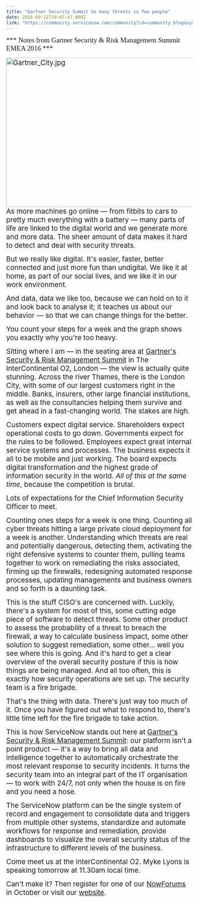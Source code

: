 ```yaml
---
title: "Gartner Security Summit So many threats so few people"
date: 2016-09-12T19:07:47.000Z
link: "https://community.servicenow.com/community?id=community_blog&sys_id=f40e6a2ddbd0dbc01dcaf3231f961936"
---
```

<p><span style="font-family: 'arial black', 'avant garde'; font-size: 14pt;">*** Notes from Gartner Security &amp; Risk Management Summit EMEA 2016 ***</span></p><p></p><p><span style="font-size: 14pt;"><img   alt="Gartner_City.jpg" class="image-1 jive-image" height="402" src="d845c1c2db9897041dcaf3231f961975.iix" style="float: right; height: 403px; width: 663.233183856502px;" width="663"/></span><span style="font-size: 14pt;">As more machines go online — from fitbits to cars to pretty much everything with a battery — many parts of life are linked to the digital world and we generate more and more data. The sheer amount of data makes it hard to detect and deal with security threats.</span></p><p></p><p><span style="font-size: 14pt;">But we really like digital. It's easier, faster, better connected and just more fun than undigital. We like it at home, as part of our social lives, and we like it in our work environment.</span></p><p></p><p><span style="font-size: 14pt;">And data, data we like too, because we can hold on to it and look back to analyse it; it teaches us about our behavior — so that we can change things for the better.</span></p><p></p><p><span style="font-size: 14pt;">You count your steps for a week and the graph shows you exactly why you're too heavy. </span></p><p></p><p><span style="font-size: 14pt;">Sitting where I am — in the seating area at <a title="w.gartner.com/events/emea/security" href="http://www.gartner.com/events/emea/security">Gartner's Security &amp; Risk Management Summit</a> in The InterContinental O2, London — the view is actually quite stunning. Across the river Thames, there is the London City, with some of our largest customers right in the middle. Banks, insurers, other large financial institutions, as well as the consultancies helping them survive and get ahead in a fast-changing world. The stakes are high.</span></p><p></p><p><span style="font-size: 14pt;">Customers expect digital service. Shareholders expect operational costs to go down. Governments expect for the rules to be followed. Employees expect great internal service systems and processes. The business expects it all to be mobile and just working. The board expects digital transformation <em>and</em> the highest grade of information security in the world. <em>All of this at the same time</em>, because the competition is brutal.</span></p><p></p><p><span style="font-size: 14pt;">Lots of expectations for the Chief Information Security Officer to meet. </span></p><p></p><p><span style="font-size: 14pt;">Counting ones steps for a week is one thing. Counting all cyber threats hitting a large private cloud deployment for a week is another. Understanding which threats are real and potentially dangerous, detecting them, activating the right defensive systems to counter them, pulling teams together to work on remediating the risks associated, firming up the firewalls, redesigning automated response processes, updating managements and business owners and so forth is a daunting task.</span></p><p></p><p><span style="font-size: 14pt;">This is the stuff CISO's are concerned with. Luckily, there's a system for most of this, some cutting edge piece of software to detect threats. Some other product to assess the probability of a threat to breach the firewall, a way to calculate business impact, some other solution to suggest remediation, some other… well you see where this is going. And it's hard to get a clear overview of the overall security posture if this is how things are being managed. And all too often, this is exactly how security operations are set up. The security team is a fire brigade.</span></p><p></p><p><span style="font-size: 14pt;">That's the thing with data. There's just way too much of it. Once you have figured out what to respond to, there's little time left for the fire brigade to take action.</span></p><p></p><p><span style="font-size: 14pt;">This is how ServiceNow stands out here at <a title="w.gartner.com/events/emea/security" href="http://www.gartner.com/events/emea/security">Gartner's Security &amp; Risk Management Summit</a>: our platform isn't a point product — it's a way to bring all data and intelligence together to automatically orchestrate the most relevant response to security incidents. It turns the security team into an integral part of the IT organisation — to work with 24/7, not only when the house is on fire and you need a hose.</span></p><p></p><p><span style="font-size: 14pt;">The ServiceNow platform can be the single system of record and engagement to consolidate data and triggers from multiple other systems, standardize and automate workflows for response and remediation, provide dashboards to visualize the overall security status of the infrastructure to different levels of the business. </span></p><p></p><p><span style="font-size: 14pt;">Come meet us at the InterContinental O2. Myke Lyons is speaking tomorrow at 11.30am local time.</span></p><p></p><p><span style="font-size: 14pt;">Can't make it? Then register for one of our <a title="w.servicenow.com/nowforum.html" href="http://www.servicenow.com/nowforum.html">NowForums</a> in October or visit our <a title="w.servicenow.com/products/security-operations.html" href="http://www.servicenow.com/products/security-operations.html">website</a>. </span></p>